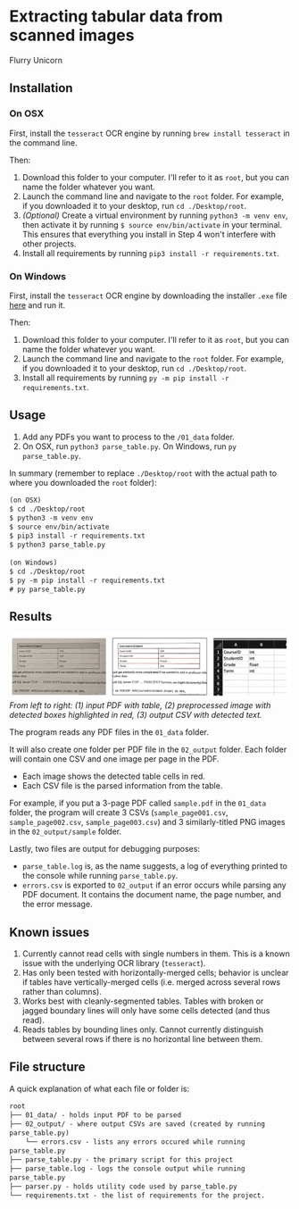 # Extracting tabular data from scanned images

Flurry Unicorn

## Installation

### On OSX

First, install the `tesseract` OCR engine by running `brew install tesseract` in the command line.

Then:
1. Download this folder to your computer. I'll refer to it as `root`, but you can name the folder whatever you want.
2. Launch the command line and navigate to the `root` folder. For example, if you downloaded it to your desktop, run `cd ./Desktop/root`.
3. _(Optional)_ Create a virtual environment by running `python3 -m venv env`, then activate it by running `$ source env/bin/activate` in your terminal. This ensures that everything you install in Step 4 won't interfere with other projects.
4. Install all requirements by running `pip3 install -r requirements.txt`.

### On Windows

First, install the `tesseract` OCR engine by downloading the installer `.exe` file [here](https://github.com/UB-Mannheim/tesseract/wiki) and run it.

Then:
1. Download this folder to your computer. I'll refer to it as `root`, but you can name the folder whatever you want.
2. Launch the command line and navigate to the `root` folder. For example, if you downloaded it to your desktop, run `cd ./Desktop/root`.
3. Install all requirements by running `py -m pip install -r requirements.txt`.

## Usage

1. Add any PDFs you want to process to the `/01_data` folder.
2. On OSX, run `python3 parse_table.py`. On Windows, run `py parse_table.py`.

In summary (remember to replace `./Desktop/root` with the actual path to where you downloaded the `root` folder):

```
(on OSX)
$ cd ./Desktop/root
$ python3 -m venv env
$ source env/bin/activate
$ pip3 install -r requirements.txt
$ python3 parse_table.py

(on Windows)
$ cd ./Desktop/root
$ py -m pip install -r requirements.txt
# py parse_table.py
```

## Results

![](example.png)
*From left to right: (1) input PDF with table, (2) preprocessed image with detected boxes highlighted in red, (3) output CSV with detected text.*

The program reads any PDF files in the `01_data` folder.

It will also create one folder per PDF file in the `02_output` folder. Each folder will contain one CSV and one image per page in the PDF.
- Each image shows the detected table cells in red.
- Each CSV file is the parsed information from the table.

For example, if you put a 3-page PDF called `sample.pdf` in the `01_data` folder, the program will create 3 CSVs (`sample_page001.csv`, `sample_page002.csv`, `sample_page003.csv`) and 3 similarly-titled PNG images in the `02_output/sample` folder.

Lastly, two files are output for debugging purposes:
- `parse_table.log` is, as the name suggests, a log of everything printed to the console while running `parse_table.py`.
- `errors.csv` is exported to `02_output` if an error occurs while parsing any PDF document. It contains the document name, the page number, and the error message.


## Known issues

1. Currently cannot read cells with single numbers in them. This is a known issue with the underlying OCR library (`tesseract`).
2. Has only been tested with horizontally-merged cells; behavior is unclear if tables have vertically-merged cells (i.e. merged across several rows rather than columns).
3. Works best with cleanly-segmented tables. Tables with broken or jagged boundary lines will only have some cells detected (and thus read).
4. Reads tables by bounding lines only. Cannot currently distinguish between several rows if there is no horizontal line between them.


## File structure

A quick explanation of what each file or folder is:

```
root
├── 01_data/ - holds input PDF to be parsed
├── 02_output/ - where output CSVs are saved (created by running parse_table.py)
    └── errors.csv - lists any errors occured while running parse_table.py
├── parse_table.py - the primary script for this project
├── parse_table.log - logs the console output while running parse_table.py
├── parser.py - holds utility code used by parse_table.py
└── requirements.txt - the list of requirements for the project.
```
